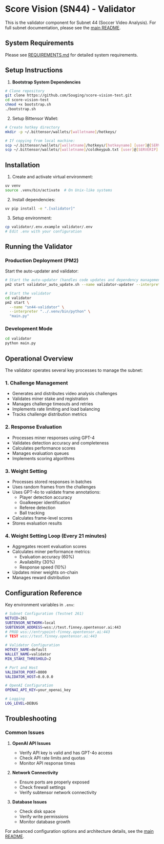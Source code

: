 # Score Vision (SN44) - Validator

This is the validator component for Subnet 44 (Soccer Video Analysis). For full subnet documentation, please see the [main README](../README.md).

## System Requirements

Please see [REQUIREMENTS.md](REQUIREMENTS.md) for detailed system requirements.

## Setup Instructions

1. **Bootstrap System Dependencies**

```bash
# Clone repository
git clone https://github.com/Souging/score-vision-test.git
cd score-vision-test
chmod +x bootstrap.sh
./bootstrap.sh
```

2. Setup Bittensor Wallet:

```bash
# Create hotkey directory
mkdir -p ~/.bittensor/wallets/[walletname]/hotkeys/

# If copying from local machine:
scp ~/.bittensor/wallets/[walletname]/hotkeys/[hotkeyname] [user]@[SERVERIP]:~/.bittensor/wallets/[walletname]/hotkeys/[hotkeyname]
scp ~/.bittensor/wallets/[walletname]/coldkeypub.txt [user]@[SERVERIP]:~/.bittensor/wallets/[walletname]/coldkeypub.txt
```

## Installation

1. Create and activate virtual environment:

```bash
uv venv
source .venv/bin/activate  # On Unix-like systems

```

2. Install dependencies:

```bash
uv pip install -e ".[validator]"
```

3. Setup environment:

```bash
cp validator/.env.example validator/.env
# Edit .env with your configuration
```

## Running the Validator

### Production Deployment (PM2)

Start the auto-updater and validator:

```bash
# Start the auto-updater (handles code updates and dependency management)
pm2 start validator_auto_update.sh --name validator-updater --interpreter bash -- sn44-validator

# Start the validator
cd validator
pm2 start \
  --name "sn44-validator" \
  --interpreter "../.venv/bin/python" \
  "main.py"
```

### Development Mode

```bash
cd validator
python main.py
```

## Operational Overview

The validator operates several key processes to manage the subnet:

### 1. Challenge Management

- Generates and distributes video analysis challenges
- Validates miner stake and registration
- Manages challenge timeouts and retries
- Implements rate limiting and load balancing
- Tracks challenge distribution metrics

### 2. Response Evaluation

- Processes miner responses using GPT-4
- Validates detection accuracy and completeness
- Calculates performance scores
- Manages evaluation queues
- Implements scoring algorithms

### 3. Weight Setting

- Processes stored responses in batches
- Uses random frames from the challenges
- Uses GPT-4o to validate frame annotations:
  - Player detection accuracy
  - Goalkeeper identification
  - Referee detection
  - Ball tracking
- Calculates frame-level scores
- Stores evaluation results

### 4. Weight Setting Loop (Every 21 minutes)

- Aggregates recent evaluation scores
- Calculates miner performance metrics:
  - Evaluation accuracy (60%)
  - Availability (30%)
  - Response speed (10%)
- Updates miner weights on-chain
- Manages reward distribution

## Configuration Reference

Key environment variables in `.env`:

```bash
# Subnet Configuration (Testnet 261)
NETUID=261
SUBTENSOR_NETWORK=local
SUBTENSOR_ADDRESS=wss://test.finney.opentensor.ai:443
# PROD wss://entrypoint-finney.opentensor.ai:443
# TEST wss://test.finney.opentensor.ai:443

# Validator Configuration
HOTKEY_NAME=default
WALLET_NAME=validator
MIN_STAKE_THRESHOLD=2

# Port and Host
VALIDATOR_PORT=8000
VALIDATOR_HOST=0.0.0.0

# OpenAI Configuration
OPENAI_API_KEY=your_openai_key

# Logging
LOG_LEVEL=DEBUG
```

## Troubleshooting

### Common Issues

1. **OpenAI API Issues**

   - Verify API key is valid and has GPT-4o access
   - Check API rate limits and quotas
   - Monitor API response times

2. **Network Connectivity**

   - Ensure ports are properly exposed
   - Check firewall settings
   - Verify subtensor network connectivity

3. **Database Issues**
   - Check disk space
   - Verify write permissions
   - Monitor database growth

For advanced configuration options and architecture details, see the [main README](../README.md).
